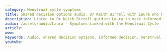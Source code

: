 ```yaml
---
category: Menstrual cycle symptoms
title: Shared decision options audio. Dr Keith Birrell with Laura who has symptoms linked to her menstrual cycle
description: Listen to Dr Keith Birrell guiding Laura to make informed decisions to reduce symptoms linked to her menstrual cycle.
audio: /assets/audio/Laura - Symptons Linked with the Menstrual Cycle - MQ.mp3
article: 
www: 
keywords: Audio, shared decision options, informed decision, menstrual cycle, period, premenstrual, tension, heavy periods, painful periods, dysmenorrhoea, menorrhagia, low mood, anger
youtube:
--- 
```

